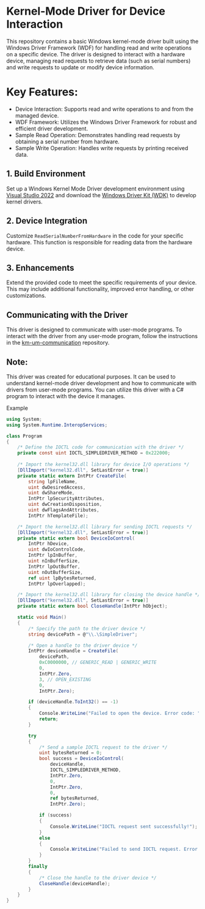 # Kernel-Mode Driver for Device Interaction
This repository contains a basic Windows kernel-mode driver built using the Windows Driver Framework (WDF) for handling read and write operations on a specific device. The driver is designed to interact with a hardware device, managing read requests to retrieve data (such as serial numbers) and write requests to update or modify device information.

# Key Features:
- Device Interaction: Supports read and write operations to and from the managed device.
- WDF Framework: Utilizes the Windows Driver Framework for robust and efficient driver development.
- Sample Read Operation: Demonstrates handling read requests by obtaining a serial number from hardware.
- Sample Write Operation: Handles write requests by printing received data.

## 1. Build Environment
Set up a Windows Kernel Mode Driver development environment using [Visual Studio 2022](https://visualstudio.microsoft.com/) and download the [Windows Driver Kit (WDK)](https://learn.microsoft.com/en-us/windows-hardware/drivers/download-the-wdk) to develop kernel drivers.

## 2. Device Integration
Customize `ReadSerialNumberFromHardware` in the code for your specific hardware. This function is responsible for reading data from the hardware device.

## 3. Enhancements
Extend the provided code to meet the specific requirements of your device. This may include additional functionality, improved error handling, or other customizations.

## Communicating with the Driver
This driver is designed to communicate with user-mode programs. To interact with the driver from any user-mode program, follow the instructions in the [km-um-communication](https://github.com/adspro15/km-um-communication) repository.

## Note:
This driver was created for educational purposes. It can be used to understand kernel-mode driver development and how to communicate with drivers from user-mode programs. You can utilize this driver with a C# program to interact with the device it manages.

Example 
```C#
using System;
using System.Runtime.InteropServices;

class Program
{
    /* Define the IOCTL code for communication with the driver */
    private const uint IOCTL_SIMPLEDRIVER_METHOD = 0x222000;
    
    /* Import the kernel32.dll library for device I/O operations */
    [DllImport("kernel32.dll", SetLastError = true)]
    private static extern IntPtr CreateFile(
        string lpFileName,
        uint dwDesiredAccess,
        uint dwShareMode,
        IntPtr lpSecurityAttributes,
        uint dwCreationDisposition,
        uint dwFlagsAndAttributes,
        IntPtr hTemplateFile);

    /* Import the kernel32.dll library for sending IOCTL requests */
    [DllImport("kernel32.dll", SetLastError = true)]
    private static extern bool DeviceIoControl(
        IntPtr hDevice,
        uint dwIoControlCode,
        IntPtr lpInBuffer,
        uint nInBufferSize,
        IntPtr lpOutBuffer,
        uint nOutBufferSize,
        ref uint lpBytesReturned,
        IntPtr lpOverlapped);

    /* Import the kernel32.dll library for closing the device handle */
    [DllImport("kernel32.dll", SetLastError = true)]
    private static extern bool CloseHandle(IntPtr hObject);

    static void Main()
    {
        /* Specify the path to the driver device */
        string devicePath = @"\\.\SimpleDriver";

        /* Open a handle to the driver device */
        IntPtr deviceHandle = CreateFile(
            devicePath,
            0xC0000000, // GENERIC_READ | GENERIC_WRITE
            0,
            IntPtr.Zero,
            3, // OPEN_EXISTING
            0,
            IntPtr.Zero);

        if (deviceHandle.ToInt32() == -1)
        {
            Console.WriteLine("Failed to open the device. Error code: " + Marshal.GetLastWin32Error());
            return;
        }

        try
        {
            /* Send a sample IOCTL request to the driver */
            uint bytesReturned = 0;
            bool success = DeviceIoControl(
                deviceHandle,
                IOCTL_SIMPLEDRIVER_METHOD,
                IntPtr.Zero,
                0,
                IntPtr.Zero,
                0,
                ref bytesReturned,
                IntPtr.Zero);

            if (success)
            {
                Console.WriteLine("IOCTL request sent successfully!");
            }
            else
            {
                Console.WriteLine("Failed to send IOCTL request. Error code: " + Marshal.GetLastWin32Error());
            }
        }
        finally
        {
            /* Close the handle to the driver device */
            CloseHandle(deviceHandle);
        }
    }
}


```
